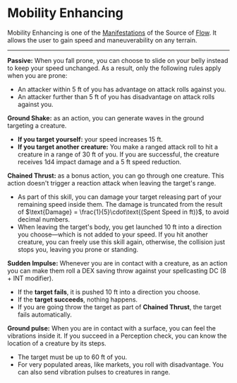 # Mobility Enhancing
Mobility Enhancing is one of the <a href='#' class='note-link' data-id='Manifestations' onclick="Shiny.setInputValue('linked_doc_click', 'Manifestations', {priority: 'event'}); return false;">Manifestations</a> of the Source of <a href='#' class='note-link' data-id='Flow' onclick="Shiny.setInputValue('linked_doc_click', 'Flow', {priority: 'event'}); return false;">Flow</a>. It allows the user to gain speed and maneuverability on any terrain.

---

**Passive:** When you fall prone, you can choose to slide on your belly instead to keep your speed unchanged. As a result, only the following rules apply when you are prone:
- An attacker within 5 ft of you has advantage on attack rolls against you.
- An attacker further than 5 ft of you has disadvantage on attack rolls against you.

**Ground Shake:** as an action, you can generate waves in the ground targeting a creature.
- **If you target yourself:** your speed increases 15 ft.
- **If you target another creature:** You make a ranged attack roll to hit a creature in a range of 30 ft of you. If you are successful, the creature receives 1d4 impact damage and a 5 ft speed reduction.

**Chained Thrust:** as a bonus action, you can go through one creature. This action doesn't trigger a reaction attack when leaving the target's range.
- As part of this skill, you can damage your target releasing part of your remaining speed inside them. The damage is truncated from the result of $\text{Damage} = \frac{1}{5}\cdot\text{(Spent Speed in ft)}$, to avoid decimal numbers.
- When leaving the target's body, you get launched 10 ft into a direction you choose—which is not added to your speed. If you hit another creature, you can freely use this skill again, otherwise, the collision just stops you, leaving you prone or standing.

**Sudden Impulse:** Whenever you are in contact with a creature, as an action you can make them roll a DEX saving throw against your spellcasting DC (8 + INT modifier). 
- If the **target fails**, it is pushed 10 ft into a direction you choose.
- If the **target succeeds**, nothing happens.
- If you are going throw the target as part of **Chained Thrust**, the target fails automatically.

**Ground pulse:** When you are in contact with a surface, you can feel the vibrations inside it. If you succeed in a Perception check, you can know the location of a creature by its steps.
- The target must be up to 60 ft of you.
- For very populated areas, like markets, you roll with disadvantage.
You can also send vibration pulses to creatures in range.
